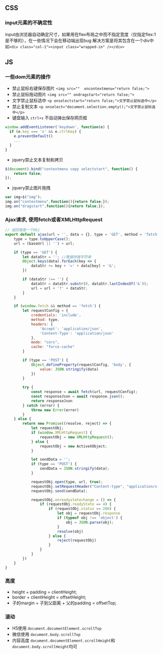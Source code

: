 ## CSS

### input元素的不确定性

input由浏览器自动确定尺寸，如果用在flex布局之中而不指定宽度（仅指定flex:1是不够的），在一些情况下会在移动端出现bug
解决方案是将其包含在一个div中如`<div class="col-1"><input class="wrapped-in" /></div>`

## JS

### 一些dom元素的操作

* 禁止鼠标右键保存图片 `<img src=""  oncontextmenu="return false;">`
* 禁止鼠标拖动图片 `<img src="" ondragstart="return false;">`
* 文字禁止鼠标选中 `<p onselectstart="return false;">文字禁止鼠标选中</p>`
* 禁止复制文本 `<p onselect="document.selection.empty();">文字禁止鼠标选中</p>`
* 键盘输入 `ctrl+s` 不自动弹出保存网页框

```javascript
window.addEventListener('keydown', function(e) {
  if (e.key === 's' && e.ctrlKey) {
    e.preventDefault()
    ...
  }
}
```

* jquery禁止文本复制和拷贝

```javascript
$(document).bind("contextmenu copy selectstart", function() {
    return false;
});
```

* jquery禁止图片拖拽

```javascript
var img=$("img");
img.on("contextmenu",function(){return false;});
img.on("dragstart",function(){return false;});
```

### Ajax请求, 使用fetch或者XMLHttpRequest

```javascript
// 返回值是一个Obj
export default ajax(url = '', data = {}, type = 'GET', method = 'fetch') => {
	type = type.toUpperCase();
	url = (baseUrl || '') + url;

	if (type == 'GET') {
		let dataStr = ''; //数据拼接字符串
		Object.keys(data).forEach(key => {
			dataStr += key + '=' + data[key] + '&';
		})

		if (dataStr !== '') {
			dataStr = dataStr.substr(0, dataStr.lastIndexOf('&'));
			url = url + '?' + dataStr;
		}
	}

	if (window.fetch && method == 'fetch') {
		let requestConfig = {
			credentials: 'include',
			method: type,
			headers: {
				'Accept': 'application/json',
				'Content-Type': 'application/json'
			},
			mode: "cors",
			cache: "force-cache"
		}

		if (type == 'POST') {
			Object.defineProperty(requestConfig, 'body', {
				value: JSON.stringify(data)
			})
		}
		
		try {
			const response = await fetch(url, requestConfig);
			const responseJson = await response.json();
			return responseJson
		} catch (error) {
			throw new Error(error)
		}
	} else {
		return new Promise((resolve, reject) => {
			let requestObj;
			if (window.XMLHttpRequest) {
				requestObj = new XMLHttpRequest();
			} else {
				requestObj = new ActiveXObject;
			}

			let sendData = '';
			if (type == 'POST') {
				sendData = JSON.stringify(data);
			}

			requestObj.open(type, url, true);
			requestObj.setRequestHeader("Content-type", "application/x-www-form-urlencoded");
			requestObj.send(sendData);

			requestObj.onreadystatechange = () => {
				if (requestObj.readyState == 4) {
					if (requestObj.status == 200) {
						let obj = requestObj.response
						if (typeof obj !== 'object') {
							obj = JSON.parse(obj);
						}
						resolve(obj)
					} else {
						reject(requestObj)
					}
				}
			}
		})
	}
}
```

### 高度

* height + padding = clientHeight;
* border + clientHeight = offsetHeight;
* 子的margin + 子到父距离 + 父的padding = offsetTop;

### 滚动

* H5使用 `document.documentElement.scrollTop`
* 微信使用 `document.body.scrollTop`
* 内容高度 `document.documentElement.scrollHeight`和`document.body.scrollHeight`均可


